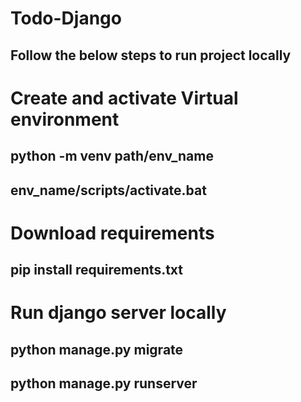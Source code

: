 # Todo-Django

Follow the below steps to run project locally
-------------------------------------------

# Create and activate Virtual environment

python -m venv path/env_name
--------------------------------
env_name/scripts/activate.bat
--------------------------------

# Download requirements

pip install requirements.txt
-------------------------------

# Run django server locally

python manage.py migrate
----------------------------
python manage.py runserver
----------------------------
